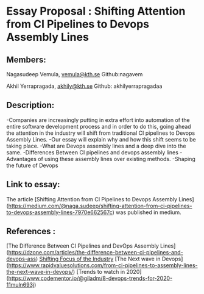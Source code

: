 # Essay Proposal : Shifting Attention from CI Pipelines to Devops Assembly Lines

## Members:
Nagasudeep Vemula, vemula@kth.se
Github:nagavem

Akhil Yerrapragada, akhily@kth.se
Github: akhilyerrapragadaa

## Description:

-Companies are increasingly putting in extra effort into automation of the entire software development process and in order to do this,
going ahead the attention in the industry will shift from traditional CI pipelines to Devops Assembly Lines.
-Our essay will explain why and how this shift seems to be taking place.
-What are Devops assembly lines and a deep dive into the same.
-Differences Between CI pipelines and devops assembly lines
-Advantages of using these assembly lines over existing methods.
-Shaping the future of Devops

## Link to essay:
The article [Shifting Attention from CI Pipelines to Devops Assembly Lines] (https://medium.com/@naga.sudeep/shifting-attention-from-ci-pipelines-to-devops-assembly-lines-7970e662567c) was published in medium.

## References :

[The Difference Between CI Pipelines and DevOps Assembly Lines] (https://dzone.com/articles/the-difference-between-ci-pipelines-and-devops-ass)
[Shifting Focus of the Industry](https://www.rapidvaluesolutions.com/the-shift-of-focus-from-ci-pipelines-to-devops-assembly-lines/)
[The Next wave in Devops] (https://www.rapidvaluesolutions.com/from-ci-pipelines-to-assembly-lines-the-next-wave-in-devops/)
[Trends to watch in 2020] (https://www.codementor.io/@giladm/8-devops-trends-for-2020-11muln693j)
